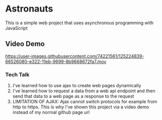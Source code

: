 # Astronauts

This is a simple web project that uses asynchronous programming with JavaScript

## Video Demo

https://user-images.githubusercontent.com/74221561/125224839-66526080-e322-11eb-9699-8b9668672fa7.mov

### Tech Talk
1. I've learned how to use ajax to create web pages dynamically
2. I've learned how to request a data from a web api endpoint and then send that data to a web page as a response to the request
3. LIMITATION OF AJAX: Ajax cannot switch protocols for example from http to https. This is why I've shown this project via a video demo instead of my normal github page url
